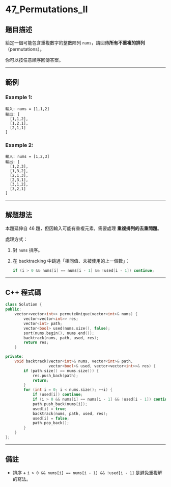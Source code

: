 # 47\_Permutations\_II

## 題目描述

給定一個可能包含重複數字的整數陣列 `nums`，請回傳**所有不重複的排列**（permutations）。

你可以按任意順序回傳答案。

---

## 範例

### Example 1:

```
輸入: nums = [1,1,2]
輸出: [
  [1,1,2],
  [1,2,1],
  [2,1,1]
]
```

### Example 2:

```
輸入: nums = [1,2,3]
輸出: [
  [1,2,3],
  [1,3,2],
  [2,1,3],
  [2,3,1],
  [3,1,2],
  [3,2,1]
]
```

---

## 解題想法

本題延伸自 46 題，但因輸入可能有重複元素，需要處理 **重複排列的去重問題**。

處理方式：

1. 對 `nums` 排序。
2. 在 backtracking 中跳過「相同值、未被使用的上一個數」：

   ```cpp
   if (i > 0 && nums[i] == nums[i - 1] && !used[i - 1]) continue;
   ```
---

## C++ 程式碼

```cpp
class Solution {
public:
    vector<vector<int>> permuteUnique(vector<int>& nums) {
        vector<vector<int>> res;
        vector<int> path;
        vector<bool> used(nums.size(), false);
        sort(nums.begin(), nums.end());
        backtrack(nums, path, used, res);
        return res;
    }

private:
    void backtrack(vector<int>& nums, vector<int>& path,
                   vector<bool>& used, vector<vector<int>>& res) {
        if (path.size() == nums.size()) {
            res.push_back(path);
            return;
        }
        for (int i = 0; i < nums.size(); ++i) {
            if (used[i]) continue;
            if (i > 0 && nums[i] == nums[i - 1] && !used[i - 1]) continue;
            path.push_back(nums[i]);
            used[i] = true;
            backtrack(nums, path, used, res);
            used[i] = false;
            path.pop_back();
        }
    }
};
```

---

## 備註
* 排序 + `i > 0 && nums[i] == nums[i - 1] && !used[i - 1]` 是避免重複解的寫法。
